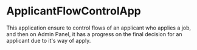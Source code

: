 # ApplicantFlowControlApp
This application ensure to control flows of an applicant who applies a job, and then on Admin Panel, it has a progress on the final decision for an applicant due to it's way of apply.
